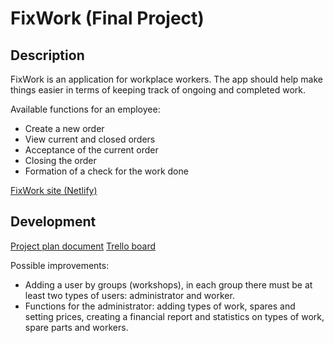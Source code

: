 # FixWork (Final Project)

## Description

FixWork is an application for workplace workers. The app should help make things easier in terms of keeping track of ongoing and completed work.

Available functions for an employee:
* Create a new order
* View current and closed orders
* Acceptance of the current order
* Closing the order
* Formation of a check for the work done

[FixWork site (Netlify)](https://voluble-pithivier-112040.netlify.app/)

## Development
[Project plan document](/ProjectPlan.pdf)
[Trello board](https://trello.com/b/QSSzadGg/wdd330-final-project)

Possible improvements:
* Adding a user by groups (workshops), in each group there must be at least two types of users: administrator and worker.
* Functions for the administrator: adding types of work, spares and setting prices, creating a financial report and statistics on types of work, spare parts and workers.


